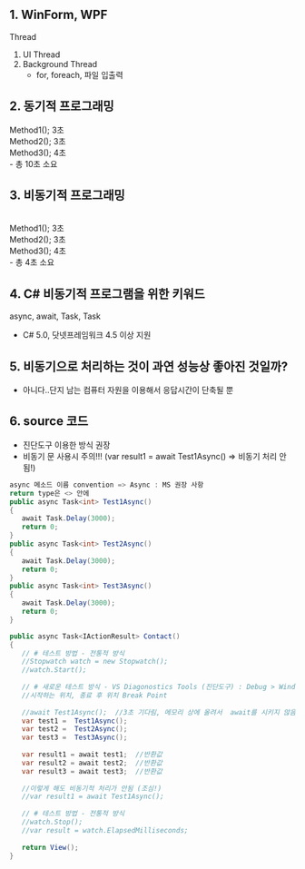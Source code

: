 ## 1. WinForm, WPF
Thread
1. UI Thread 
2. Background Thread
    - for, foreach, 파일 입출력
  
## 2. 동기적 프로그래밍
 Method1(); 3초
 <br>Method2(); 3초
 <br>Method3(); 4초
 <br> - 총 10초 소요
  
## 3. 비동기적 프로그래밍
<br> Method1(); 3초
<br> Method2(); 3초
<br> Method3(); 4초
<br> - 총 4초 소요

## 4. C# 비동기적 프로그램을 위한 키워드
async, await,  Task, Task<T>
 - C# 5.0, 닷넷프레임워크 4.5 이상 지원
 
## 5. 비동기으로 처리하는 것이 과연 성능상 좋아진 것일까?
  - 아니다..단지 남는 컴퓨터 자원을 이용해서 응답시간이 단축될 뿐 

## 6. source 코드
- 진단도구 이용한 방식 권장
- 비동기 문 사용시 주의!!! (var result1 = await Test1Async() => 비동기 처리 안됨!)

 ```C#
async 메소드 이름 convention => Async : MS 권장 사항 
return type은 <> 안에
public async Task<int> Test1Async() 
{
    await Task.Delay(3000);
    return 0;
} 
public async Task<int> Test2Async() 
{
    await Task.Delay(3000);
    return 0;
}
public async Task<int> Test3Async() 
{
    await Task.Delay(3000);
    return 0;
} 

public async Task<IActionResult> Contact()
{
    // # 테스트 방법 - 전통적 방식
    //Stopwatch watch = new Stopwatch();
    //watch.Start();
    
    // # 새로운 테스트 방식 - VS Diagonostics Tools (진단도구) : Debug > Windows 에 있음
    //시작하는 위치, 종료 후 위치 Break Point    
    
    //await Test1Async();  //3초 기다림, 메모리 상에 올려서  await를 시키지 않음
    var test1 =  Test1Async();  
    var test2 =  Test2Async();
    var test3 =  Test3Async();
    
    var result1 = await test1;  //반환값
    var result2 = await test2;  //반환값
    var result3 = await test3;  //반환값
    
    //이렇게 해도 비동기적 처리가 안됨 (조심!)
    //var result1 = await Test1Async();
    
    // # 테스트 방법 - 전통적 방식
    //watch.Stop();
    //var result = watch.ElapsedMilliseconds;
    
    return View();
}
```
